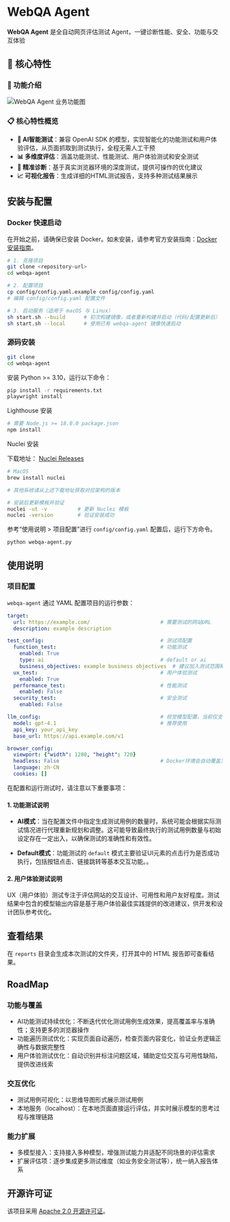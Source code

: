 # WebQA Agent

**WebQA Agent** 是全自动网页评估测试 Agent，一键诊断性能、安全、功能与交互体验

## 🚀 核心特性

### 🧭 功能介绍

<p>
  <img src="docs/images/webqa.svg" alt="WebQA Agent 业务功能图" />
</p>

### 📋 核心特性概览

- **🤖 AI智能测试**：兼容 OpenAI SDK 的模型，实现智能化的功能测试和用户体验评估，从页面抓取到测试执行，全程无需人工干预
- **📊 多维度评估**：涵盖功能测试、性能测试、用户体验测试和安全测试
- **🎯 精准诊断**：基于真实浏览器环境的深度测试，提供可操作的优化建议
- **📈 可视化报告**：生成详细的HTML测试报告，支持多种测试结果展示

## 安装与配置

### Docker 快速启动

在开始之前，请确保已安装 Docker。如未安装，请参考官方安装指南：[Docker 安装指南](https://docs.docker.com/get-started/get-docker/)。

```bash
# 1. 克隆项目
git clone <repository-url>
cd webqa-agent

# 2. 配置项目
cp config/config.yaml.example config/config.yaml
# 编辑 config/config.yaml 配置文件

# 3. 启动服务（适用于 macOS 与 Linux）
sh start.sh --build      # 初次构建镜像，或者重新构建并启动（代码/配置更新后）
sh start.sh --local      # 使用已有 webqa-agent 镜像快速启动
```

### 源码安装

```bash
git clone
cd webqa-agent
```

安装 Python >= 3.10，运行以下命令：

```bash
pip install -r requirements.txt
playwright install

```

Lighthouse 安装

```bash
# 需要 Node.js >= 18.0.0 package.json
npm install

```

Nuclei 安装

下载地址： [Nuclei Releases](https://github.com/projectdiscovery/nuclei/releases/)

```bash
# MacOS
brew install nuclei

# 其他系统请从上述下载地址获取对应架构的版本

# 安装后更新模板并验证
nuclei -ut -v          # 更新 Nuclei 模板
nuclei -version        # 验证安装成功

```

参考“使用说明 > 项目配置”进行 `config/config.yaml` 配置后，运行下方命令。

```bash
python webqa-agent.py
```

## 使用说明

### 项目配置

`webqa-agent` 通过 YAML 配置项目的运行参数：

```yaml
target:
  url: https://example.com/                       # 需要测试的网站URL
  description: example description

test_config:                                      # 测试项配置
  function_test:                                  # 功能测试
    enabled: True
    type: ai                                      # default or ai
    business_objectives: example business objectives  # 建议加入测试范围和数量描述，如：测试搜索功能，生成x个用例
  ux_test:                                        # 用户体验测试
    enabled: True
  performance_test:                               # 性能测试
    enabled: False
  security_test:                                  # 安全测试
    enabled: False

llm_config:                                       # 视觉模型配置，当前仅支持 OpenAI SDK 兼容格式
  model: gpt-4.1                                  # 推荐使用
  api_key: your_api_key
  base_url: https://api.example.com/v1

browser_config:
  viewport: {"width": 1280, "height": 720}
  headless: False                                 # Docker环境会自动覆盖为True
  language: zh-CN
  cookies: []

```

在配置和运行测试时，请注意以下重要事项：

#### 1. 功能测试说明

- **AI模式**：当在配置文件中指定生成测试用例的数量时，系统可能会根据实际测试情况进行代理重新规划和调整。这可能导致最终执行的测试用例数量与初始设定存在一定出入，以确保测试的准确性和有效性。

- **Default模式**：功能测试的 `default` 模式主要验证UI元素的点击行为是否成功执行，包括按钮点击、链接跳转等基本交互功能。。

#### 2. 用户体验测试说明

UX（用户体验）测试专注于评估网站的交互设计、可用性和用户友好程度。测试结果中包含的模型输出内容是基于用户体验最佳实践提供的改进建议，供开发和设计团队参考优化。

## 查看结果

在 `reports` 目录会生成本次测试的文件夹，打开其中的 HTML 报告即可查看结果。

## RoadMap

### 功能与覆盖
- AI功能测试持续优化：不断迭代优化测试用例生成效果，提高覆盖率与准确性；支持更多的浏览器操作
- 功能遍历测试优化：实现页面自动遍历，检查页面内容变化，验证业务逻辑正确性与数据完整性
- 用户体验测试优化：自动识别并标注问题区域，辅助定位交互与可用性缺陷，提供改进线索

### 交互优化
- 测试用例可视化：以思维导图形式展示测试用例
- 本地服务（localhost）：在本地页面直接运行评估，并实时展示模型的思考过程与推理链路

### 能力扩展
- 多模型接入：支持接入多种模型，增强测试能力并适配不同场景的评估需求
- 扩展评估项：逐步集成更多测试维度（如业务安全测试等），统一纳入报告体系

## 开源许可证

该项目采用 [Apache 2.0 开源许可证](LICENSE)。